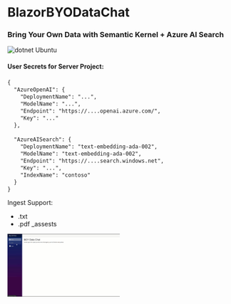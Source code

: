 # BlazorBYODataChat
### Bring Your Own Data with Semantic Kernel + Azure AI Search ###
 
![dotnet Ubuntu](https://github.com/aherrick/BlazorBYODataChat/actions/workflows/dotnet.yml/badge.svg)

#### User Secrets for Server Project: ####

```
{
  "AzureOpenAI": {
    "DeploymentName": "...",
    "ModelName": "...",
    "Endpoint": "https://....openai.azure.com/",
    "Key": "..."
  },

  "AzureAISearch": {
    "DeploymentName": "text-embedding-ada-002",
    "ModelName": "text-embedding-ada-002",
    "Endpoint": "https://....search.windows.net",
    "Key": "...",
    "IndexName": "contoso"
  }
}
```

Ingest Support: 

* .txt
* .pdf
_assests

<img src="https://github.com/aherrick/BlazorBYODataChat/blob/main/_assests/demo.gif" width="50%" />


